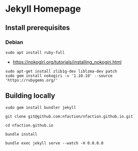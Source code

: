 # Jekyll Homepage

## Install prerequisites

### Debian

```
sudo apt install ruby-full
```

* https://nokogiri.org/tutorials/installing_nokogiri.html

```
sudo apt-get install zlib1g-dev liblzma-dev patch
sudo gem install nokogiri -v '1.10.10' --source 'https://rubygems.org/'
```

## Building locally

```
sudo gem install bundler jekyll

git clone git@github.com:nfaction/nfaction.github.io.git

cd nfaction.github.io

bundle install

bundle exec jekyll serve --watch -H 0.0.0.0
```
